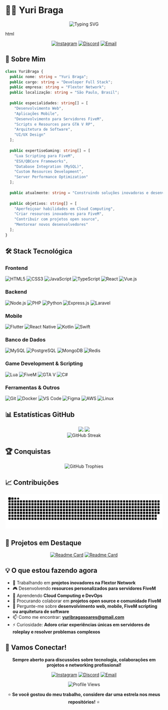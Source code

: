 # 👨‍💻 Yuri Braga

<div align="center">
  <img src="https://readme-typing-svg.herokuapp.com?font=Fira+Code&size=22&duration=3000&pause=1000&color=00D9FF&center=true&vCenter=true&width=440&lines=Desenvolvedor+Full+Stack;Especialista+em+Tecnologias+Modernas;Sempre+aprendendo+algo+novo!" alt="Typing SVG" />
</div>

html<div align="center">
  
  [![Instagram](https://img.shields.io/badge/Instagram-E4405F?style=for-the-badge&logo=instagram&logoColor=white)](https://instagram.com/yuri.braga17)
  [![Discord](https://img.shields.io/badge/Discord-5865F2?style=for-the-badge&logo=discord&logoColor=white)](https://discord.gg/7bTUW753cs)
  [![Email](https://img.shields.io/badge/Email-D14836?style=for-the-badge&logo=gmail&logoColor=white)](mailto:yuribragasoares@gmail.com)

</div>


## 🚀 Sobre Mim

```typescript
class YuriBraga {
  public nome: string = "Yuri Braga";
  public cargo: string = "Developer Full Stack";
  public empresa: string = "Flextor Network";
  public localização: string = "São Paulo, Brasil";
  
  public especialidades: string[] = [
    "Desenvolvimento Web",
    "Aplicações Mobile",
    "Desenvolvimento para Servidores FiveM",
    "Scripts e Resources para GTA V RP",
    "Arquitetura de Software",
    "UI/UX Design"
  ];
  
  public expertiseGaming: string[] = [
    "Lua Scripting para FiveM",
    "ESX/QBCore Frameworks",
    "Database Integration (MySQL)",
    "Custom Resources Development",
    "Server Performance Optimization"
  ];
  
  public atualmente: string = "Construindo soluções inovadoras e desenvolvendo para FiveM";
  
  public objetivos: string[] = [
    "Aperfeiçoar habilidades em Cloud Computing",
    "Criar resources inovadores para FiveM",
    "Contribuir com projetos open source",
    "Mentorear novos desenvolvedores"
  ];
}
```

## 🛠️ Stack Tecnológica

### **Frontend**
<div align="left">
  <img alt="HTML5" src="https://img.shields.io/badge/HTML5-E34F26?style=for-the-badge&logo=html5&logoColor=white"/>
  <img alt="CSS3" src="https://img.shields.io/badge/CSS3-1572B6?style=for-the-badge&logo=css3&logoColor=white"/>
  <img alt="JavaScript" src="https://img.shields.io/badge/JavaScript-F7DF1E?style=for-the-badge&logo=javascript&logoColor=black"/>
  <img alt="TypeScript" src="https://img.shields.io/badge/TypeScript-007ACC?style=for-the-badge&logo=typescript&logoColor=white"/>
  <img alt="React" src="https://img.shields.io/badge/React-20232A?style=for-the-badge&logo=react&logoColor=61DAFB"/>
  <img alt="Vue.js" src="https://img.shields.io/badge/Vue.js-35495E?style=for-the-badge&logo=vue.js&logoColor=4FC08D"/>
</div>

### **Backend**
<div align="left">
  <img alt="Node.js" src="https://img.shields.io/badge/Node.js-43853D?style=for-the-badge&logo=node.js&logoColor=white"/>
  <img alt="PHP" src="https://img.shields.io/badge/PHP-777BB4?style=for-the-badge&logo=php&logoColor=white"/>
  <img alt="Python" src="https://img.shields.io/badge/Python-3776AB?style=for-the-badge&logo=python&logoColor=white"/>
  <img alt="Express.js" src="https://img.shields.io/badge/Express.js-404D59?style=for-the-badge"/>
  <img alt="Laravel" src="https://img.shields.io/badge/Laravel-FF2D20?style=for-the-badge&logo=laravel&logoColor=white"/>
</div>

### **Mobile**
<div align="left">
  <img alt="Flutter" src="https://img.shields.io/badge/Flutter-02569B?style=for-the-badge&logo=flutter&logoColor=white"/>
  <img alt="React Native" src="https://img.shields.io/badge/React_Native-20232A?style=for-the-badge&logo=react&logoColor=61DAFB"/>
  <img alt="Kotlin" src="https://img.shields.io/badge/Kotlin-0095D5?style=for-the-badge&logo=kotlin&logoColor=white"/>
  <img alt="Swift" src="https://img.shields.io/badge/Swift-FA7343?style=for-the-badge&logo=swift&logoColor=white"/>
</div>

### **Banco de Dados**
<div align="left">
  <img alt="MySQL" src="https://img.shields.io/badge/MySQL-00000F?style=for-the-badge&logo=mysql&logoColor=white"/>
  <img alt="PostgreSQL" src="https://img.shields.io/badge/PostgreSQL-316192?style=for-the-badge&logo=postgresql&logoColor=white"/>
  <img alt="MongoDB" src="https://img.shields.io/badge/MongoDB-4EA94B?style=for-the-badge&logo=mongodb&logoColor=white"/>
  <img alt="Redis" src="https://img.shields.io/badge/Redis-DC382D?style=for-the-badge&logo=redis&logoColor=white"/>
</div>

### **Game Development & Scripting**
<div align="left">
  <img alt="Lua" src="https://img.shields.io/badge/Lua-2C2D72?style=for-the-badge&logo=lua&logoColor=white"/>
  <img alt="FiveM" src="https://img.shields.io/badge/FiveM-F40552?style=for-the-badge&logo=fivem&logoColor=white"/>
  <img alt="GTA V" src="https://img.shields.io/badge/GTA_V_Modding-00D4AA?style=for-the-badge&logo=rockstargames&logoColor=white"/>
  <img alt="C#" src="https://img.shields.io/badge/C%23-239120?style=for-the-badge&logo=c-sharp&logoColor=white"/>
</div>

### **Ferramentas & Outros**
<div align="left">
  <img alt="Git" src="https://img.shields.io/badge/Git-F05032?style=for-the-badge&logo=git&logoColor=white"/>
  <img alt="Docker" src="https://img.shields.io/badge/Docker-2496ED?style=for-the-badge&logo=docker&logoColor=white"/>
  <img alt="VS Code" src="https://img.shields.io/badge/VS_Code-007ACC?style=for-the-badge&logo=visual-studio-code&logoColor=white"/>
  <img alt="Figma" src="https://img.shields.io/badge/Figma-F24E1E?style=for-the-badge&logo=figma&logoColor=white"/>
  <img alt="AWS" src="https://img.shields.io/badge/AWS-232F3E?style=for-the-badge&logo=amazon-aws&logoColor=white"/>
  <img alt="Linux" src="https://img.shields.io/badge/Linux-FCC624?style=for-the-badge&logo=linux&logoColor=black"/>
</div>


## 📊 Estatísticas GitHub

<div align="center">
  <img height="180em" src="https://github-readme-stats-sigma-five.vercel.app/api?username=yuribraga17&show_icons=true&theme=radical&include_all_commits=true&count_private=true"/>
  <img height="180em" src="https://github-readme-stats-sigma-five.vercel.app/api/top-langs/?username=yuribraga17&layout=compact&langs_count=8&theme=radical"/>
</div>

<div align="center">
  <img src="https://streak-stats.demolab.com/?user=yuribraga17&theme=radical" alt="GitHub Streak"/>
</div>


## 🏆 Conquistas

<div align="center">
  <img src="https://github-profile-trophy.vercel.app/?username=yuribraga17&theme=tokyonight&no-frame=true&column=4&margin-w=15&margin-h=15&no-bg=true" alt="GitHub Trophies"/>
</div>


## 📈 Contribuições

<div align="center">
  <img alt="Snake animation" src="https://raw.githubusercontent.com/platane/platane/output/github-contribution-grid-snake-dark.svg"/>
</div>


## 🎯 Projetos em Destaque

<div align="center">
  
  [![Readme Card](https://github-readme-stats-sigma-five.vercel.app/api/pin/?username=yuribraga17&repo=backdoor-scanner&theme=tokyonight&bg_color=0D1117&title_color=00D9FF&text_color=C9D1D9&border_color=30363D)](https://github.com/yuribraga17/backdoor-scanner)
  [![Readme Card](https://github-readme-stats-sigma-five.vercel.app/api/pin/?username=yuribraga17&repo=gtau-chatlog-magican&theme=tokyonight&bg_color=0D1117&title_color=00D9FF&text_color=C9D1D9&border_color=30363D)](https://github.com/yuribraga17/gtau-chatlog-magican)

</div>


## 💡 O que estou fazendo agora

- 🔭 Trabalhando em **projetos inovadores na Flextor Network**
- 🎮 Desenvolvendo **resources personalizados para servidores FiveM**
- 🌱 Aprendendo **Cloud Computing e DevOps**
- 👯 Procurando colaborar em **projetos open source e comunidade FiveM**
- 💬 Pergunte-me sobre **desenvolvimento web, mobile, FiveM scripting ou arquitetura de software**
- 📫 Como me encontrar: **[yuribragasoares@gmail.com](mailto:yuribragasoares@gmail.com)**
- ⚡ Curiosidade: **Adoro criar experiências únicas em servidores de roleplay e resolver problemas complexos**


## 🤝 Vamos Conectar!

<div align="center">
  
  **Sempre aberto para discussões sobre tecnologia, colaborações em projetos e networking profissional!**
  
  [![Instagram](https://img.shields.io/badge/Instagram-E4405F?style=for-the-badge&logo=instagram&logoColor=white)](https://instagram.com/yuri.braga17)
  [![Discord](https://img.shields.io/badge/Discord-5865F2?style=for-the-badge&logo=discord&logoColor=white)](https://discord.gg/7bTUW753cs)
  [![Email](https://img.shields.io/badge/Email-D14836?style=for-the-badge&logo=gmail&logoColor=white)](mailto:yuribragasoares@gmail.com)

</div>


<div align="center">
  
  ![Profile Views](https://komarev.com/ghpvc/?username=yuribraga17&color=00D9FF&style=flat-square&label=Profile+Views)
  
  ⭐️ **Se você gostou do meu trabalho, considere dar uma estrela nos meus repositórios!** ⭐️
  
</div>
